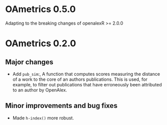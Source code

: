 # OAmetrics 0.5.0

Adapting to the breaking changes of openalexR >= 2.0.0


# OAmetrics 0.2.0

## Major changes

* Add `pub_sim`:, A function that computes scores measuring the distance of a work to the core of an authors publications. This is used, for example, to filter out publications that have erroneously been attributed to an author by OpenAlex.

## Minor improvements and bug fixes

* Made `h-index()` more robust.
